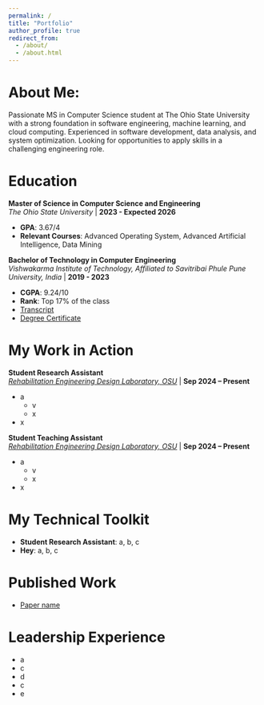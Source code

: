 ```yaml
---
permalink: /
title: "Portfolio"
author_profile: true
redirect_from: 
  - /about/
  - /about.html
---
```


About Me:
======

Passionate MS in Computer Science student at The Ohio State University with a strong foundation in software engineering, machine learning, and cloud computing. Experienced in software development, data analysis, and system optimization. Looking for opportunities to apply skills in a challenging engineering role.

Education
======

**Master of Science in Computer Science and Engineering**  
*The Ohio State University* | **2023 - Expected 2026**  
- **GPA**: 3.67/4  
- **Relevant Courses**: Advanced Operating System, Advanced Artificial Intelligence, Data Mining  

**Bachelor of Technology in Computer Engineering**  
*Vishwakarma Institute of Technology, Affiliated to Savitribai Phule Pune University, India* | **2019 - 2023**  
- **CGPA**: 9.24/10
- **Rank**: Top 17% of the class
- [Transcript](#)  
- [Degree Certificate](#)


My Work in Action
======

**Student Research Assistant**  
*[Rehabilitation Engineering Design Laboratory, OSU](https://red.osu.edu/team/)* | **Sep 2024 – Present**  
- a
  - v
  - x
- x

**Student Teaching Assistant**  
*[Rehabilitation Engineering Design Laboratory, OSU](https://cse.osu.edu/)* | **Sep 2024 – Present**  
- a
  - v
  - x
- x

My Technical Toolkit
======

- **Student Research Assistant**: a, b, c
- **Hey**: a, b, c


Published Work
======

- [Paper name](#)

Leadership Experience
======

- a
- c
- d
- c
- e
